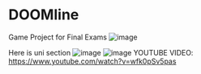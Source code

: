 # DOOMline
Game Project for Final Exams
![image](https://user-images.githubusercontent.com/72803057/148209885-5ada309e-d961-404b-9f23-5f4cc2665b05.png)

Here is uni section
![image](https://user-images.githubusercontent.com/72803057/148209945-90dc8dba-06fa-4742-b043-01c0f0c8dcdb.png)
![image](https://user-images.githubusercontent.com/72803057/148210739-9f6dc502-23f6-4842-9174-9436e215becd.png)
YOUTUBE VIDEO:
https://www.youtube.com/watch?v=wfk0pSv5pas
